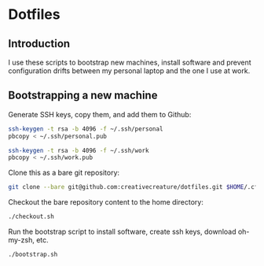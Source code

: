 # Dotfiles

## Introduction
I use these scripts to bootstrap new machines, install software and prevent
configuration drifts between my personal laptop and the one I use at work.

## Bootstrapping a new machine
Generate SSH keys, copy them, and add them to Github:

```sh
ssh-keygen -t rsa -b 4096 -f ~/.ssh/personal
pbcopy < ~/.ssh/personal.pub

ssh-keygen -t rsa -b 4096 -f ~/.ssh/work
pbcopy < ~/.ssh/work.pub
```

Clone this as a bare git repository:

```sh
git clone --bare git@github.com:creativecreature/dotfiles.git $HOME/.cfg
```

Checkout the bare repository content to the home directory:

```sh
./checkout.sh
```

Run the bootstrap script to install software, create ssh keys, download oh-my-zsh, etc.

```sh
./bootstrap.sh
```
